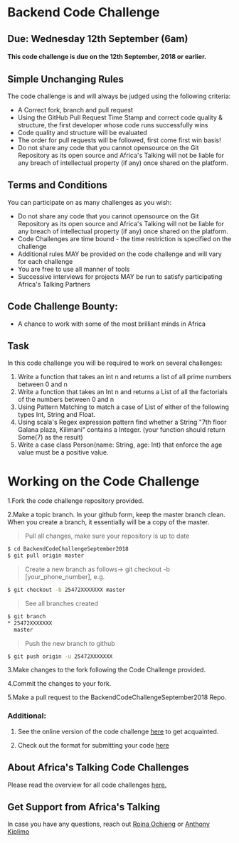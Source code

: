 # Backend Code Challenge
## Due: Wednesday 12th September (6am) 
#### This code challenge is due on the 12th September, 2018 or earlier.

## Simple Unchanging Rules
The code challenge is and will always be judged using the following criteria:
  - A Correct fork, branch and pull request
  - Using the GitHub Pull Request Time Stamp and correct code quality & structure, the first developer whose code runs successfully wins
  - Code quality and structure will be evaluated
  - The order for pull requests will be followed, first come first win basis!
  - Do not share any code that you cannot opensource on the Git Repository as its open source and Africa's Talking will not be liable for any breach of intellectual property (if any) once shared on the platform.

## Terms and Conditions
You can participate on as many challenges as you wish:
  - Do not share any code that you cannot opensource on the Git Repository as its open source and Africa's Talking will not be liable for any breach of intellectual property (if any) once shared on the platform.
  - Code Challenges are time bound - the time restriction is specified on the challenge
  - Additional rules MAY be provided on the code challenge and will vary for each challenge
  - You are free to use all manner of tools
  - Successive interviews for projects MAY be run to satisfy participating Africa's Talking Partners

## Code Challenge Bounty:
  - A chance to work with some of the most brilliant minds in Africa

## Task
In this code challenge you will be required to work on several challenges:

1. Write a function that takes an int n and returns a list of all prime numbers between 0 and n 
2. Write a function that takes an Int n and returns a List of all the factorials of the numbers between 0 and n 
3. Using Pattern Matching to match a case of List of either of the following  types Int, String and Float. 
4. Using scala's Regex expression pattern find whether a String "7th floor Galana plaza, Kilimani" contains a Integer.  (your function should return Some(7) as the result)
5. Write a case class Person(name: String, age: Int) that enforce the age value must be a positive value.



# Working on the Code Challenge
1.Fork the code challenge repository provided.

2.Make a topic branch. In your github form, keep the master branch clean. When you create a branch, it essentially will be a copy of the master.

>Pull all changes, make sure your repository is up to date

```sh
$ cd BackendCodeChallengeSeptember2018
$ git pull origin master
```

>Create a new branch as follows-> git checkout -b [your_phone_number], e.g.

```sh
$ git checkout -b 25472XXXXXXX master
```

>See all branches created

```sh
$ git branch
* 25472XXXXXXX
  master
```

>Push the new branch to github

```sh
$ git push origin -u 25472XXXXXXX
```

3.Make changes to the fork following the Code Challenge provided.

4.Commit the changes to your fork.

5.Make a pull request to the BackendCodeChallengeSeptember2018 
Repo.

### Additional:
1. See the online version of the code challenge [here](http://atdevoutreach.viewdocs.io/BackendCodeChallengeSeptember2018/BackendCodeChallengeSeptember2018/) to get acquainted.

2.  Check out the format for submitting your code [here](http://atdevoutreach.viewdocs.io/BackendCodeChallengeSeptember2018/BackendCodeChallengeSeptember2018Steps/)

## About Africa's Talking Code Challenges
Please read the overview for all code challenges [here.](http://atdevoutreach.viewdocs.io/BackendCodeChallengeSeptember2018/)

## Get Support from Africa's Talking
In case you have any questions, reach out [Roina Ochieng](mailto:rochieng@africastalking.com) or [Anthony Kiplimo](mailto:anthony.kiplimo@africastalking.com)